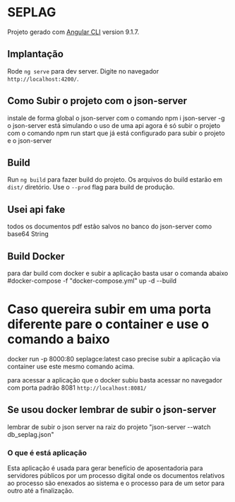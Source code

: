 # SEPLAG
Projeto gerado com [Angular CLI](https://github.com/angular/angular-cli) version 9.1.7.

## Implantação

Rode `ng serve` para dev server. Digite no navegador `http://localhost:4200/`.

## Como Subir o projeto com o json-server
instale de forma global o json-server com o comando npm i json-server -g
o json-server está simulando o uso de uma api
agora é só subir o projeto com o comando npm run start que já está configurado para subir o projeto e o json-server

## Build

Run `ng build` para fazer build do projeto. Os arquivos do build estarão em `dist/` diretório. Use o `--prod` flag para build de produção.

## Usei api fake
todos os documentos pdf estão salvos no banco do json-server como base64 String

## Build Docker
para dar build com docker e subir a aplicação basta usar o comanda abaixo
#docker-compose -f "docker-compose.yml" up -d --build

# Caso quereira subir em uma porta diferente pare o container e use o comando a baixo
docker run -p 8000:80 seplagce:latest
caso precise subir a aplicação via container use este mesmo comando acima.

para acessar a aplicação que o docker subiu basta acessar no navegador com porta padrão 8081
`http://localhost:8081/`

## Se usou docker lembrar de subir o json-server
lembrar de subir o json server na raiz do projeto "json-server --watch db_seplag.json"

### O que é está aplicação
Esta aplicação é usada para gerar benefício de aposentadoria para servidores públicos por um processo digital
onde os documentos relativos ao processo são enexados ao sistema e o processo para de um setor para outro até a finalização. 